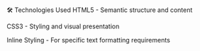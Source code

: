 

🛠️ Technologies Used
HTML5 - Semantic structure and content

CSS3 - Styling and visual presentation

Inline Styling - For specific text formatting requirements
